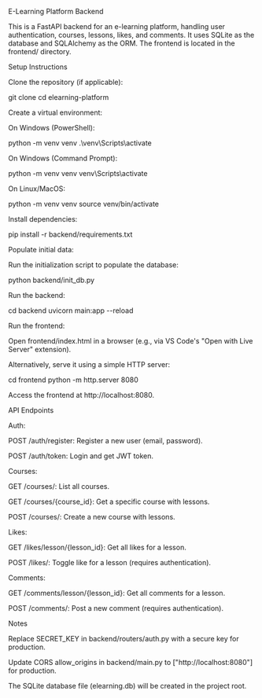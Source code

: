 E-Learning Platform Backend

This is a FastAPI backend for an e-learning platform, handling user authentication, courses, lessons, likes, and comments. It uses SQLite as the database and SQLAlchemy as the ORM. The frontend is located in the frontend/ directory.

Setup Instructions





Clone the repository (if applicable):

git clone <repository-url>
cd elearning-platform



Create a virtual environment:





On Windows (PowerShell):

python -m venv venv
.\venv\Scripts\activate



On Windows (Command Prompt):

python -m venv venv
venv\Scripts\activate



On Linux/MacOS:

python -m venv venv
source venv/bin/activate



Install dependencies:

pip install -r backend/requirements.txt



Populate initial data:





Run the initialization script to populate the database:

python backend/init_db.py



Run the backend:

cd backend
uvicorn main:app --reload



Run the frontend:





Open frontend/index.html in a browser (e.g., via VS Code's "Open with Live Server" extension).



Alternatively, serve it using a simple HTTP server:

cd frontend
python -m http.server 8080



Access the frontend at http://localhost:8080.

API Endpoints





Auth:





POST /auth/register: Register a new user (email, password).



POST /auth/token: Login and get JWT token.



Courses:





GET /courses/: List all courses.



GET /courses/{course_id}: Get a specific course with lessons.



POST /courses/: Create a new course with lessons.



Likes:





GET /likes/lesson/{lesson_id}: Get all likes for a lesson.



POST /likes/: Toggle like for a lesson (requires authentication).



Comments:





GET /comments/lesson/{lesson_id}: Get all comments for a lesson.



POST /comments/: Post a new comment (requires authentication).

Notes





Replace SECRET_KEY in backend/routers/auth.py with a secure key for production.



Update CORS allow_origins in backend/main.py to ["http://localhost:8080"] for production.



The SQLite database file (elearning.db) will be created in the project root.